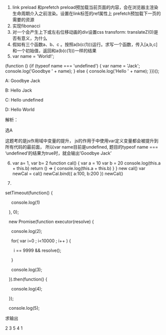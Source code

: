 1. link preload 和prefetch
   preload预加载当前页面的内容，会在浏览器主渲染生命周期介入之前渲染。设置在link标签的ref属性上
   prefetch预加载下一页的需要的资源
2. 实现fibonacci
3. 对一个会产生上下或左右位移动画的div设置css transform: translateZ(0)是否有意义，为什么
4. 假如有三个函数a、b、c 。按照a(b(c(1)))运行。求写一个函数，传入[a,b,c]和一个初始值，返回和a(b(c(1)))一样的结果
5. var name = 'World!';

(function () {if (typeof name === 'undefined') { var name = 'Jack'; console.log('Goodbye ' + name); } else { console.log('Hello ' + name); }})();

A: Goodbye Jack

B: Hello Jack

C: Hello undefined

D: Hello World

解析：

选A

这题考的是js作用域中变量的提升，
js的作用于中使用var定义变量都会被提升到所有代码的最前面，
所以var name目前是undefined,
题目的typeof name === ‘undefined’的结果为true时，就会输出’Goodbye Jack’

6. var a= 1, var b= 2
function cal() {
  var a = 10
  var b = 20
  console.log(this.a + this.b)
  return () => {
    console.log(this.a + this.b)
  }
}
new cal()
var newCal = cal()
newCal.bind({
  a:100,
  b:200
})
newCal()


7. 
  setTimeout(function() {

     console.log(1)

   }, 0);

   new Promise(function executor(resolve) {

     console.log(2);

     for( var i=0 ; i<10000 ; i++ ) {

       i == 9999 && resolve();

     }

     console.log(3);

   }).then(function() {

     console.log(4);

   });

   console.log(5);

求输出

2 3 5 4 1